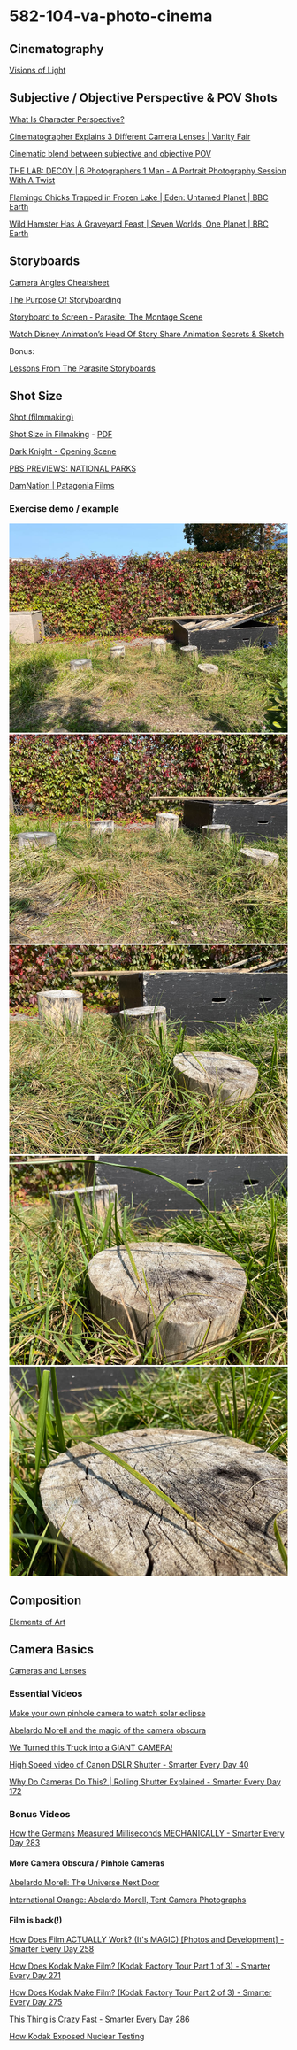 # 582-104-va-photo-cinema

<!-- ## Editing

[All.I.Can (FULL DOCUMENTARY) Skiing, Big Mountain skiing, Chile, Morocco, Alaska, BC](https://www.youtube.com/watch?v=3x4GtMiMyk8&ab_channel=EchoboomSports) - [59:30](https://youtu.be/3x4GtMiMyk8?t=3570)

[JP Auclair Street Segment (from Sherpas Cinemas' All.I.Can)](https://www.youtube.com/watch?v=1-VCWUtNm-4&ab_channel=SherpasCinema) -->

## Cinematography

[Visions of Light](https://vimeo.com/497115013)

## Subjective / Objective Perspective & POV Shots

[What Is Character Perspective?](https://vimeo.com/219223876)

[Cinematographer Explains 3 Different Camera Lenses | Vanity Fair](https://www.youtube.com/watch?v=DGujsKb2e10&ab_channel=VanityFair)

[Cinematic blend between subjective and objective POV](https://www.youtube.com/watch?v=u-Rdh1K-jEE&ab_channel=JanStripek)

[THE LAB: DECOY | 6 Photographers 1 Man - A Portrait Photography Session With A Twist](https://www.youtube.com/watch?v=F-TyPfYMDK8&ab_channel=CanonAustralia)

[Flamingo Chicks Trapped in Frozen Lake | Eden: Untamed Planet | BBC Earth](https://www.youtube.com/watch?v=-DerMxKmFdc&ab_channel=BBCEarth)

[Wild Hamster Has A Graveyard Feast | Seven Worlds, One Planet | BBC Earth](https://www.youtube.com/watch?v=rkZ6gzyg7yY&ab_channel=BBCEarth)

## Storyboards

[Camera Angles Cheatsheet](https://downloads.boords.com/boords-camera-angles.pdf)

[The Purpose Of Storyboarding](https://www.youtube.com/watch?v=BSOJiSUI0z8&ab_channel=picassosson)

[Storyboard to Screen - Parasite: The Montage Scene](https://www.youtube.com/watch?v=y_j3ZyKXoXU&ab_channel=CinemaUniversity)
​


[Watch Disney Animation’s Head Of Story Share Animation Secrets & Sketch](https://www.youtube.com/watch?v=IomgUWKjUxA&ab_channel=SYFY)

Bonus:

[Lessons From The Parasite Storyboards](https://www.youtube.com/watch?v=JE26E4IM_-g&ab_channel=ThomasFlight)

## Shot Size

[Shot (filmmaking)](https://en.wikipedia.org/wiki/Shot_(filmmaking))

[Shot Size in Filmaking](https://www.learnaboutfilm.com/film-language/picture/shotsize/) - 
[PDF](https://www.learnaboutfilm.com/pdf/lafshotsize.pdf)

[Dark Knight - Opening Scene](https://www.youtube.com/watch?v=0OYBEquZ_j0&ab_channel=coolhands7)

[PBS PREVIEWS: NATIONAL PARKS](https://www.youtube.com/watch?v=mx8WbZIWCSM&ab_channel=PBS)

[DamNation | Patagonia Films](https://www.youtube.com/watch?v=laTIbNVDQN8&ab_channel=Patagonia)

### Exercise demo / example

![Establishing Shot](references/shots-demo/shots-demo-001.jpg)
![Long Shot](references/shots-demo/shots-demo-002.jpg)
![Medium Shot](references/shots-demo/shots-demo-003.jpg)
![Closeuo Shot](references/shots-demo/shots-demo-004.jpg)
![Extreme Closeup Shot](references/shots-demo/shots-demo-005.jpg)


<!-- [Artifishal | Patagonia Films](https://www.youtube.com/watch?v=XdNJ0JAwT7I&ab_channel=Patagonia-->

<!-- [The Good The Bad and the Ugly - Ending Scene](https://youtu.be/6RvVRgNr08Y?t=11) -->

<!-- [Lesson 6: Visuals that move](https://www.itma.vt.edu/courses/visual/lesson_6_2.php)

[A Guide Toward Camera Shots, Frames and Sizes](https://postpace.io/blog/a-guide-toward-camera-shots-frames-and-sizes/)

[Photo Composition Part 1: Rule of Thirds and Shot Size](https://technicallyfunctional.org/2022/03/14/photo-composition-part-1-rule-of-thirds-and-shot-size/) 

[Guide to Camera Shots: Every Shot Size Explained](https://www.studiobinder.com/blog/types-of-camera-shots-sizes-in-film/)-->

## Composition

[Elements of Art](https://www.getty.edu/education/teachers/building_lessons/formal_analysis.html)
<!-- https://courses.edtechleaders.org/crystalbridges/taa/cb_s1.html -->
<!-- [Introducing Formal Analysis: Still Life](https://www.youtube.com/watch?v=kxALpig_Cac&ab_channel=GettyMuseum) -->

<!-- [Types of camera angles](http://storystruggles.blogspot.com/2018/03/camera-angles-objective-subjective-or.html) -->

<!-- [What is Character Perspective?](https://vimeo.com/219223876) -->

## Camera Basics

[Cameras and Lenses](https://ciechanow.ski/cameras-and-lenses/)

### Essential Videos

[Make your own pinhole camera to watch solar eclipse](https://www.youtube.com/watch?v=-mY5xwR_kl0&ab_channel=WSLS10)

[Abelardo Morell and the magic of the camera obscura](https://www.youtube.com/watch?v=X-CRKOtlceg&ab_channel=SanFranciscoMuseumofModernArt)

[We Turned this Truck into a GIANT CAMERA!](https://www.youtube.com/watch?v=qIp9kItDUh8&ab_channel=PhysicsGirl)

[High Speed video of Canon DSLR Shutter - Smarter Every Day 40](https://www.youtube.com/watch?v=Q07CTj4fUeY&ab_channel=SmarterEveryDay)

[Why Do Cameras Do This? | Rolling Shutter Explained - Smarter Every Day 172](https://www.youtube.com/watch?v=dNVtMmLlnoE&ab_channel=SmarterEveryDay)

### Bonus Videos

[How the Germans Measured Milliseconds MECHANICALLY - Smarter Every Day 283](https://www.youtube.com/watch?v=Q07CTj4fUeY&ab_channel=SmarterEveryDay)

#### More Camera Obscura / Pinhole Cameras

[Abelardo Morell: The Universe Next Door](https://www.youtube.com/watch?v=JGskRHwr3g4&ab_channel=GettyMuseum)

[International Orange: Abelardo Morell, Tent Camera Photographs](https://www.youtube.com/watch?v=EV-qwEUCWtw&ab_channel=FOR-SITEFoundation)


#### Film is back(!)

[How Does Film ACTUALLY Work? (It's MAGIC) [Photos and Development] - Smarter Every Day 258](https://www.youtube.com/watch?v=TCxoZlFqzwA&ab_channel=SmarterEveryDay)

[How Does Kodak Make Film? (Kodak Factory Tour Part 1 of 3) - Smarter Every Day 271](https://www.youtube.com/watch?v=HQKy1KJpSVc&ab_channel=SmarterEveryDay)

[How Does Kodak Make Film? (Kodak Factory Tour Part 2 of 3) - Smarter Every Day 275](https://www.youtube.com/watch?v=cAAJUHwh9F4&ab_channel=SmarterEveryDay)

[This Thing is Crazy Fast - Smarter Every Day 286](https://www.youtube.com/watch?v=mrJP82ZZiag&ab_channel=SmarterEveryDay)

[How Kodak Exposed Nuclear Testing](https://www.youtube.com/watch?v=7pSqk-XV2QM&ab_channel=Veritasium)
